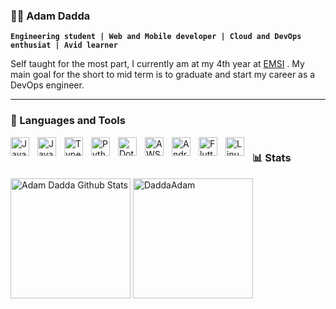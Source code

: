 ### 🏄‍♂️ Adam Dadda

**`Engineering student | Web and Mobile developer | Cloud and DevOps enthusiat | Avid learner`**

Self taught for the most part, I currently am at my 4th year at [EMSI](https://www.emsi.ma/) .
My main goal for the short to mid term is to graduate and start my career as a DevOps engineer.

---

### 🧰 Languages and Tools

<img align="left" alt="Java" width="30px" style="padding-right:10px;" src="https://cdn.jsdelivr.net/gh/devicons/devicon/icons/java/java-original.svg"/>
<img align="left" alt="JavaScript" width="30px" style="padding-right:10px;" src="https://cdn.jsdelivr.net/gh/devicons/devicon/icons/react/react-original.svg"/>
<img align="left" alt="TypeScript" width="30px" style="padding-right:10px;" src="https://cdn.jsdelivr.net/gh/devicons/devicon/icons/typescript/typescript-original.svg"/>
<img align="left" alt="Python" width="30px" style="padding-right:10px;" src="https://cdn.jsdelivr.net/gh/devicons/devicon/icons/python/python-original-wordmark.svg"/>
<img align="left" alt="Dotnet" width="30px" style="padding-right:10px;" src="https://cdn.jsdelivr.net/gh/devicons/devicon/icons/dotnetcore/dotnetcore-original.svg"/>
<img align="left" alt="AWS" width="30px" style="padding-right:10px;" src="https://cdn.jsdelivr.net/gh/devicons/devicon/icons/amazonwebservices/amazonwebservices-original.svg"/>
<img align="left" alt="Android" width="30px" style="padding-right:10px;" src="https://cdn.jsdelivr.net/gh/devicons/devicon/icons/android/android-original.svg"/>
<img align="left" alt="Flutter" width="30px" style="padding-right:10px;" src="https://cdn.jsdelivr.net/gh/devicons/devicon/icons/flutter/flutter-original.svg"/>
<img align="left" alt="Linux" width="30px" style="padding-right:10px;" src="https://cdn.jsdelivr.net/gh/devicons/devicon/icons/linux/linux-original.svg"/>

#

### 📊 Stats

<a href="https://github.com/anuraghazra/github-readme-stats"><img alt="Adam Dadda Github Stats" src="https://github-readme-stats.vercel.app/api?username=DaddaAdam&show_icons=true&count_private=true&theme=algolia" height="192px"/></a>
<img src="https://github-readme-stats.vercel.app/api/top-langs?username=DaddaAdam&show_icons=true&locale=en&layout=compact&theme=algolia" alt="DaddaAdam" height="192px"/>
